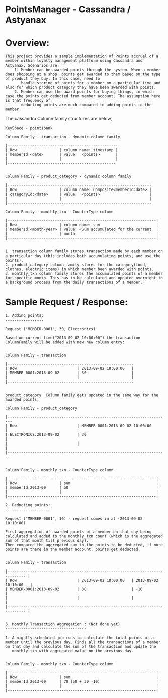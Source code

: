 PointsManager - Cassandra / Astyanax
====================================

Overview:
=========
	This project provides a sample implementation of Points accruel of a member within loyalty management platform using Cassandra and Astyanax. Scenarios are,
		1. Member can be awarded points through the system. When a member does shopping at a shop, points get awarded to them based on the type of product they buy. In this case, need to
		   handle storing of points for a member on a particular time and also for which product category they have been awarded with points.
		2. Member can use the award points for buying things, in which case the points get deducted from member account. The assumption here is that frequency of
		   deducting points are much compared to adding points to the member.
		   

The cassandra Column family structures are below,

	KeySpace - pointsbank
	
	Column Family - transaction - dynamic column family

	|-------------------------------------------------
	| Row                   | column name: timestamp |
	| memberId:<date>       | value:  <points>       |
	|                       |                        |
	|------------------------------------------------


	Column Family - product_category - dynamic column family

	|----------------------------------------------------------------
	| Row                   | column name: Composite<memberId:date> |
	| categoryId:<date>     | value:  <points>                      |
	|                       |                                       |
	|----------------------------------------------------------------

	Column Family - monthly_txn - CounterType column

	|------------------------------------------------------------------|
	| Row                   | column name: sum                         |
	| memberId:<month-year> | value: <Sum accumulated for the current  |
	|                       | month.                                   |
	|------------------------------------------------------------------|


	1. transaction column family stores transaction made by each member on a particular day (this includes both accumulating points, and use the points).
	2. product_category column family stores for the category(food, clothes, electric items) in which member been awarded with points.
	3. monthly_txn column family stores the accumulated points of a member for specific month. This has to be calculated and updated overnight in a background process from the daily transactions of a member.


Sample Request / Response:
=========================

	1. Adding points:
	-----------------

	Request ("MEMBER-0001", 30, Electronics)
	
	Based on current time("2013-09-02 10:00:00") the transaction ColumnFamily will be added with new new column entry:


	Column Family - transaction

	|--------------------------------------------------------
	| Row                           | 2013-09-02 10:00:00   |
	| MEMBER-0001:2013-09-02        | 30                    |
	|                               |                       |
	|--------------------------------------------------------


	product_category  Column family gets updated in the same way for the awarded points,

	Column Family - product_category

	|------------------------------------------------------------------------
	| Row                           | MEMBER-0001:2013-09-02 10:00:00       |
	| ELECTRONICS:2013-09-02        | 30                                    |
	|                               |                                       |
	|------------------------------------------------------------------------


	Column Family - monthly_txn - CounterType column 

	|------------------------------------------------------------------|
	| Row                   | sum                                      |
	| memberId:2013-09      | 50                                       |
	|                       |                                          |
	|------------------------------------------------------------------|

	2. Deducting points:
	--------------------

	Request ("MEMBER-0001", 10) - request comes in at (2013-09-02 10:10:00)
	
	First aggregation of awarded points of a member on that day being calculated and added to the monthly_txn count (which is the aggregated sum of that month till previous day).
	Then compared the aggregated sum to the points to be deducted, if more points are there in the member account, points get deducted.

	
	Column Family - transaction

	|------------------------------------------------------------------------------ |
	| Row                           | 2013-09-02 10:00:00   | 2013-09-02 10:10:00   |
	| MEMBER-0001:2013-09-02        | 30                    | -10                   |
	|                               |                       |                       |
	|------------------------------------------------------------------------------ |


	3. Monthly Transaction Aggregation : (Not done yet)
	------------------------------------

	1. A nightly scheduled job runs to calculate the total points of a member until the previous day. Finds all the transactions of a member on that day and calculate the sum of the transaction and update the
	   monthly_txn with aggregated value on the previous day.


	Column Family - monthly_txn - CounterType column 

	|------------------------------------------------------------------|
	| Row                   | sum                                      |
	| memberId:2013-09      | 70 (50 + 30 -10)                         |
	|                       |                                          |
	|------------------------------------------------------------------|
